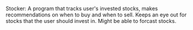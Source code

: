 Stocker: A program that tracks user's invested stocks, makes recommendations on when to buy and when to sell. Keeps an eye out for stocks that the user should invest in. Might be able to forcast stocks.